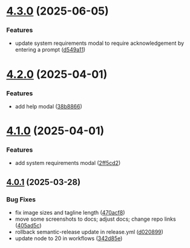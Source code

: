 # [4.3.0](https://github.com/newrelic/nr-labs-reports-builder/compare/v4.2.0...v4.3.0) (2025-06-05)


### Features

* update system requirements modal to require acknowledgement by entering a prompt ([d549a11](https://github.com/newrelic/nr-labs-reports-builder/commit/d549a1111c7c49800019a24cddf19ae764285cc4))

# [4.2.0](https://github.com/newrelic/nr-labs-reports-builder/compare/v4.1.0...v4.2.0) (2025-04-01)


### Features

* add help modal ([38b8866](https://github.com/newrelic/nr-labs-reports-builder/commit/38b8866ed2aea01552e234d5a7ed2f05e9cd206c))

# [4.1.0](https://github.com/newrelic/nr-labs-reports-builder/compare/v4.0.1...v4.1.0) (2025-04-01)


### Features

* add system requirements modal ([2ff5cd2](https://github.com/newrelic/nr-labs-reports-builder/commit/2ff5cd298bdfd86a028188b1edd450259cfc105d))

## [4.0.1](https://github.com/newrelic/nr-labs-reports-builder/compare/v4.0.0...v4.0.1) (2025-03-28)


### Bug Fixes

* fix image sizes and tagline length ([470acf8](https://github.com/newrelic/nr-labs-reports-builder/commit/470acf8187802b2f8c859374fbb50f1630ca0837))
* move some screenshots to docs; adjust docs; change repo links ([405ad5c](https://github.com/newrelic/nr-labs-reports-builder/commit/405ad5c88b78840252e2093fdf473837fc2214c4))
* rollback semantic-release update in release.yml ([d020899](https://github.com/newrelic/nr-labs-reports-builder/commit/d02089978c9d5c25f7f9373947cf73e2f0a216d2))
* update node to 20 in workflows ([342d85e](https://github.com/newrelic/nr-labs-reports-builder/commit/342d85e873f81add5eef7a5d0cfc76f4ca228b73))
